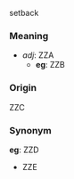 setback
### Meaning
+ _adj_: ZZA
    + __eg__: ZZB

### Origin

ZZC

### Synonym

__eg__: ZZD

+ ZZE



